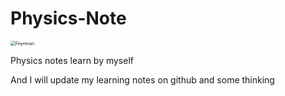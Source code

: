 # Physics-Note


<img src="E:\Physics Note\Feynman.jpg" alt="Feynman" style="zoom:50%;" />

Physics notes learn by myself


And I will update my learning notes on github and some thinking

